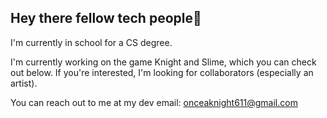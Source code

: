 ## Hey there fellow tech people👋

I'm currently in school for a CS degree.

I'm currently working on the game Knight and Slime, which you can check out below. If you're interested, I'm looking for collaborators (especially an artist).

You can reach out to me at my dev email: onceaknight611@gmail.com

<!--
**StevenWenzel32/StevenWenzel32** is a ✨ _special_ ✨ repository because its `README.md` (this file) appears on your GitHub profile.

Here are some ideas to get you started:

- 🔭 I’m currently working on ...
- 🌱 I’m currently learning ...
- 👯 I’m looking to collaborate on ...
- 🤔 I’m looking for help with ...
- 💬 Ask me about ...
- 📫 How to reach me: ...
- 😄 Pronouns: ...
- ⚡ Fun fact: ...
-->
